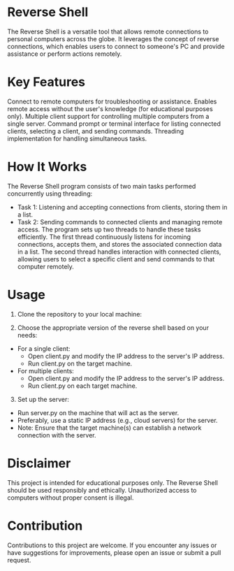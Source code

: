 # Reverse Shell
The Reverse Shell is a versatile tool that allows remote connections to personal computers across the globe. It leverages the concept of reverse connections, which enables users to connect to someone's PC and provide assistance or perform actions remotely.

# Key Features
Connect to remote computers for troubleshooting or assistance.
Enables remote access without the user's knowledge (for educational purposes only).
Multiple client support for controlling multiple computers from a single server.
Command prompt or terminal interface for listing connected clients, selecting a client, and sending commands.
Threading implementation for handling simultaneous tasks.

# How It Works
The Reverse Shell program consists of two main tasks performed concurrently using threading:

* Task 1: Listening and accepting connections from clients, storing them in a list.
* Task 2: Sending commands to connected clients and managing remote access.
The program sets up two threads to handle these tasks efficiently. The first thread continuously listens for incoming connections, accepts them, and stores the associated connection data in a list. The second thread handles interaction with connected clients, allowing users to select a specific client and send commands to that computer remotely.

# Usage
1. Clone the repository to your local machine:

2. Choose the appropriate version of the reverse shell based on your needs:
 * For a single client:
   - Open client.py and modify the IP address to the server's IP address.
   - Run client.py on the target machine.
* For multiple clients:
  - Open client.py and modify the IP address to the server's IP address.
  - Run client.py on each target machine.

3. Set up the server:
* Run server.py on the machine that will act as the server.
* Preferably, use a static IP address (e.g., cloud servers) for the server.
* Note: Ensure that the target machine(s) can establish a network connection with the server.


# Disclaimer
This project is intended for educational purposes only. The Reverse Shell should be used responsibly and ethically. Unauthorized access to computers without proper consent is illegal.

# Contribution
Contributions to this project are welcome. If you encounter any issues or have suggestions for improvements, please open an issue or submit a pull request.
